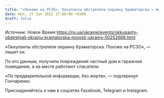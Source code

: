 ```yaml
---
title: "«Похоже на РСЗО». Оккупанты обстреляли окраину Краматорска — мэр города"
date: Mon, 27 Jun 2022 17:08:00 +0300
draft: false
---
```

Источник: Новое Время https://nv.ua/ukraine/events/okkupanty-obstrelyali-okrainu-kramatorska-novosti-ukrainy-50252668.html


«Оккупанты обстреляли окраину Краматорска. Похоже на РСЗО», — пишет он.

По его данным, получили повреждения частный дом и гаражное помещение, а на месте работают спасатели.

«По предварительной информации, без жертв», — подчеркнул Гончаренко.

Присоединяйтесь к нам в соцсетях Facebook, Telegram и Instagram.
